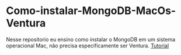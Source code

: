 # Como-instalar-MongoDB-MacOs-Ventura
Nesse repositorio eu ensino como instalar o MongoDB em um sistema operacional Mac, não precisa especificamente ser Ventura.
[Tutorial](https://www.youtube.com/watch?v=YN3Q5EXRsac)
